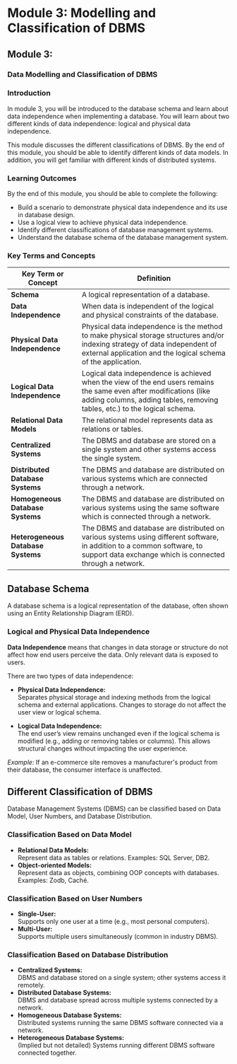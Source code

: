 # Module 3: Modelling and Classification of DBMS

## Module 3:  
### Data Modelling and Classification of DBMS

### Introduction

In module 3, you will be introduced to the database schema and learn about data independence when implementing a database. You will learn about two different kinds of data independence: logical and physical data independence.

This module discusses the different classifications of DBMS. By the end of this module, you should be able to identify different kinds of data models. In addition, you will get familiar with different kinds of distributed systems.

### Learning Outcomes

By the end of this module, you should be able to complete the following:

- Build a scenario to demonstrate physical data independence and its use in database design.
- Use a logical view to achieve physical data independence.
- Identify different classifications of database management systems.
- Understand the database schema of the database management system.

### Key Terms and Concepts

| Key Term or Concept          | Definition                                                                                                                      |
|-----------------------------|---------------------------------------------------------------------------------------------------------------------------------|
| **Schema**                  | A logical representation of a database.                                                                                        |
| **Data Independence**       | When data is independent of the logical and physical constraints of the database.                                               |
| **Physical Data Independence** | Physical data independence is the method to make physical storage structures and/or indexing strategy of data independent of external application and the logical schema of the application. |
| **Logical Data Independence**  | Logical data independence is achieved when the view of the end users remains the same even after modifications (like adding columns, adding tables, removing tables, etc.) to the logical schema. |
| **Relational Data Models**  | The relational model represents data as relations or tables.                                                                    |
| **Centralized Systems**     | The DBMS and database are stored on a single system and other systems access the single system.                                 |
| **Distributed Database Systems** | The DBMS and database are distributed on various systems which are connected through a network.                               |
| **Homogeneous Database Systems** | The DBMS and database are distributed on various systems using the same software which is connected through a network.          |
| **Heterogeneous Database Systems** | The DBMS and database are distributed on various systems using different software, in addition to a common software, to support data exchange which is connected through a network. |

## Database Schema

A database schema is a logical representation of the database, often shown using an Entity Relationship Diagram (ERD).

### Logical and Physical Data Independence

**Data Independence** means that changes in data storage or structure do not affect how end users perceive the data. Only relevant data is exposed to users.

There are two types of data independence:

- **Physical Data Independence:**  
  Separates physical storage and indexing methods from the logical schema and external applications. Changes to storage do not affect the user view or logical schema.

- **Logical Data Independence:**  
  The end user’s view remains unchanged even if the logical schema is modified (e.g., adding or removing tables or columns). This allows structural changes without impacting the user experience.

*Example:* If an e-commerce site removes a manufacturer's product from their database, the consumer interface is unaffected.

## Different Classification of DBMS

Database Management Systems (DBMS) can be classified based on Data Model, User Numbers, and Database Distribution.

### Classification Based on Data Model
- **Relational Data Models:**  
  Represent data as tables or relations. Examples: SQL Server, DB2.
- **Object-oriented Models:**  
  Represent data as objects, combining OOP concepts with databases. Examples: Zodb, Caché.

### Classification Based on User Numbers
- **Single-User:**  
  Supports only one user at a time (e.g., most personal computers).
- **Multi-User:**  
  Supports multiple users simultaneously (common in industry DBMS).

### Classification Based on Database Distribution
- **Centralized Systems:**  
  DBMS and database stored on a single system; other systems access it remotely.
- **Distributed Database Systems:**  
  DBMS and database spread across multiple systems connected by a network.
- **Homogeneous Database Systems:**  
  Distributed systems running the same DBMS software connected via a network.
- **Heterogeneous Database Systems:**  
  (Implied but not detailed) Systems running different DBMS software connected together.

